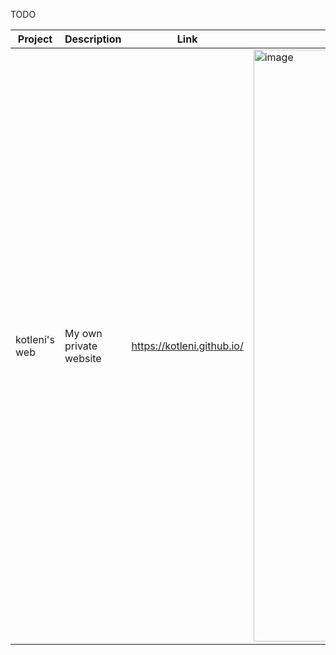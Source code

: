TODO<br>

| Project | Description | Link | Screenshots |
|--|--|--|--|
| kotleni's web | My own private website | https://kotleni.github.io/ | <img width="1920" height="947" alt="image" src="https://github.com/user-attachments/assets/b285e75a-6c81-4e04-9166-19f4036b67c2" /> |
